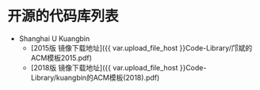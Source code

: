 # 开源的代码库列表

- Shanghai U Kuangbin
    - [2015版 镜像下载地址]({{ var.upload_file_host }}Code-Library/邝斌的ACM模板2015.pdf)
    - [2018版 镜像下载地址]({{ var.upload_file_host }}Code-Library/kuangbin的ACM模板(2018).pdf)

